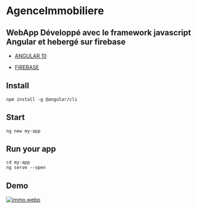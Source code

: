 # AgenceImmobiliere 
## WebApp Développé avec le framework javascript Angular et hebergé sur firebase
* [ANGULAR 10](https://angular.io/docs)

* [FIREBASE](https://firebase.google.com/?gclid=Cj0KCQiA1KiBBhCcARIsAPWqoSrtXnBF7tBv3_5DbSpsEoXj_rHKHgu0ut5kdCCjuihwj4RNbV9EJj4aAsDxEALw_wcB)



## Install
    npm install -g @angular/cli

## Start 

    ng new my-app

## Run your app

    cd my-app
    ng serve --open


##  Demo


 [![immo.webp](./resources/immo.webp)](https://agenceimmobilere-508d2.web.app/home)
